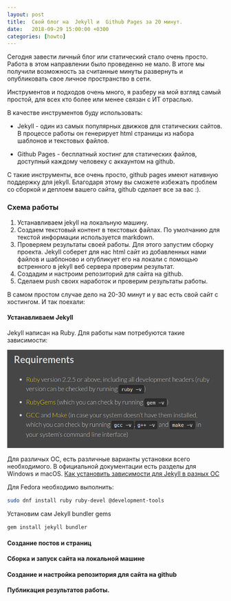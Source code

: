 ```yaml
---
layout: post
title:  Свой блог на  Jekyll и  Github Pages за 20 минут.
date:   2018-09-29 15:00:00 +0300
categories: [howto]
---
```


Сегодня завести личный блог или статический стало очень просто.
Работа в этом направлении было проведенно не мало.
В итоге мы получили возможность за считанные минуты развернуть и опубликовать свое личное пространство в сети.

Инструментов и подходов очень много, я разберу на мой взгляд самый простой, для всех кто более или менее связан с ИТ отраслью.

В качестве инструментов буду использовать:

- Jekyll -  один из самых популярных движков для статических сайтов. В процессе работы он генерирует html страницы из набора шаблонов и текстовых файлов.

- Github Pages - бесплатный хостинг для статических файлов, доступный каждому человеку с аккаунтом на github.

С такие инструменты, все очень просто, github pages имеют нативную поддержку для jekyll.
Благодаря этому вы сможете избежать проблем со сборкой и деплоем вашего сайта, github сделает все за вас :).

### Схема работы

1. Устанавливаем jekyll на локальную машину.
2. Создаем текстовый контент в текстовых файлах. По умолчанию для текстой информации используется markdown.
3. Проверяем результаты своей работы. Для этого запустим сборку проекта. Jekyll соберет для нас html сайт из добавленных нами файлов и шаблоново и опубликует его на локали с помощью встренного в jekyll веб сервера проверим результат. 
4. Создадим и настроим репозиторий для сайта на github.
5. Сделаем push своих наработок и проверим результаты работы.

В самом простом случае дело на 20-30 минут и у вас есть свой сайт с хостингом.
И так поехали:

#### Устанавливаем Jekyll

Jekyll написан на Ruby.
Для работы нам потребуются такие зависимости:

![Jekyll requirements](/assets/img/jekyll/jekyll_requirements.png)

Для различых ОС, есть различные варианты установки всего необходимого.
В официальной документации есть разделы для Windows и macOS. [Как установить зависимости для Jekyll в разных ОС](https://jekyllrb.com/docs/installation/)

Для Fedora необходимо выполнить:

``` bash
sudo dnf install ruby ruby-devel @development-tools
```

Установим сам Jekyll bundler gems

```bash
gem install jekyll bundler
```

#### Создание постов и страниц

#### Сборка и запуск сайта на локальной машине

#### Создание и настройка репозитория для сайта на github

#### Публикация результатов работы.



